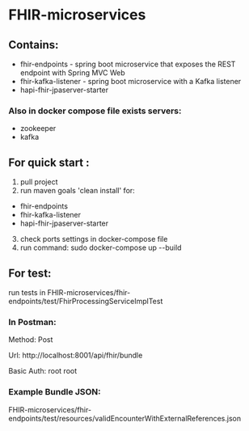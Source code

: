 # FHIR-microservices
## Contains:
- fhir-endpoints - spring boot microservice that exposes the REST endpoint with Spring MVC Web
- fhir-kafka-listener -  spring boot microservice with a Kafka listener
- hapi-fhir-jpaserver-starter
### Also in docker compose file exists servers:
- zookeeper
- kafka

## For quick start :
1) pull project
2) run maven goals 'clean install' for:
  - fhir-endpoints
  - fhir-kafka-listener 
  - hapi-fhir-jpaserver-starter
3) check ports settings in docker-compose file
4) run command: sudo docker-compose up --build

## For test: 
run tests in FHIR-microservices/fhir-endpoints/test/FhirProcessingServiceImplTest

### In Postman:
Method: Post

Url: http://localhost:8001/api/fhir/bundle

Basic Auth: root root

### Example Bundle JSON:
FHIR-microservices/fhir-endpoints/test/resources/validEncounterWithExternalReferences.json
